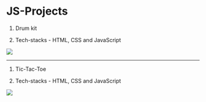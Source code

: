 # JS-Projects

1. Drum kit

2. Tech-stacks - HTML, CSS and JavaScript

<img src="https://i.ibb.co/DQ3dLfY/drumkit.png">



<hr>

1. Tic-Tac-Toe

2. Tech-stacks - HTML, CSS and JavaScript

<img src="https://i.ibb.co/JHttMTN/tictactoe.png">
